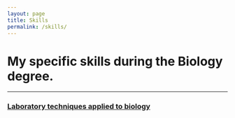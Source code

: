 ```yaml
---
layout: page
title: Skills
permalink: /skills/
---
```



My specific skills during the Biology degree.
===

---

### <u>Laboratory techniques applied to biology</u> 

